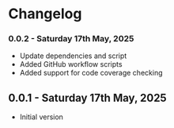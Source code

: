 # Changelog

### 0.0.2 - Saturday 17th May, 2025

- Update dependencies and script
- Added GitHub workflow scripts
- Added support for code coverage checking

## 0.0.1 - Saturday 17th May, 2025

- Initial version